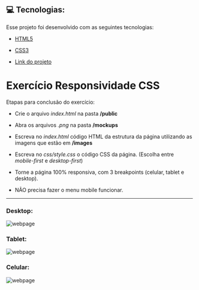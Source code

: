 ## :computer: Tecnologias:

Esse projeto foi desenvolvido com as seguintes tecnologias:

- [HTML5](https://developer.mozilla.org/pt-BR/docs/Web/HTML)
- [CSS3](https://developer.mozilla.org/pt-BR/docs/Web/CSS)

- [Link do projeto](https://murilonp.github.io/projeto-responsividade/)


# Exercício Responsividade CSS

Etapas para conclusão do exercício:

- Crie o arquivo *index.html* na pasta **/public**

- Abra os arquivos *.png* na pasta **/mockups**

- Escreva no *index.html* código HTML da estrutura da página utilizando as imagens que estão em **/images**

- Escreva no *css/style.css* o código CSS da página.
(Escolha entre *mobile-first* e *desktop-first*)

- Torne a página 100% responsiva, com 3 breakpoints (celular, tablet e desktop).

- NÃO precisa fazer o menu mobile funcionar.

---

### Desktop:
![webpage](https://i.imgur.com/2os419N.png)

### Tablet:
![webpage](https://i.imgur.com/ELRIkmK.png)

### Celular:
![webpage](https://i.imgur.com/MGWyqMI.png)
